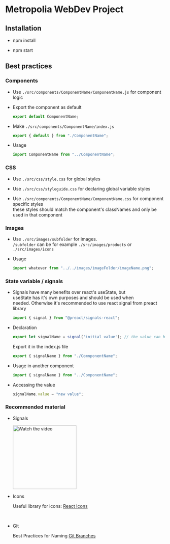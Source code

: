 # Metropolia WebDev Project

## Installation

- npm install

- npm start

## Best practices

### Components

- Use `./src/components/ComponentName/ComponentName.js` for component logic

- Export the component as default

  ```javascript
  export default ComponentName;
  ```

- Make `./src/components/ComponentName/index.js`

  ```javascript
  export { default } from "./ComponentName";
  ```

- Usage

  ```javascript
  import ComponentName from "../ComponentName";
  ```

### CSS

- Use `./src/css/style.css` for global styles

- Use `./src/css/styleguide.css` for declaring global variable styles

- Use `./src/components/ComponentName/ComponentName.css` for component specific styles  
  these styles should match the component's classNames and only be used in that component

### Images

- Use `./src/images/subfolder` for images.  
  `/subfolder` can be for example `./src/images/products` or `./src/images/icons`

- Usage

  ```javascript
  import whatever from "../../images/imageFolder/imageName.png";
  ```

### State variable / signals

- Signals have many benefits over react's useState, but  
  useState has it's own purposes and should be used when  
  needed.
  Otherwise it's recommended to use react signal from preact library

  ```javascript
  import { signal } from "@preact/signals-react";
  ```

- Declaration

  ```javascript
  export let signalName = signal('initial value'); // the value can be anything (true, false, 1, "String", [], {})
  ```
  
  Export it in the index.js file
  
  ```javascript
  export { signalName } from "./ComnponentName";
  ```

- Usage in another component

  ```javascript
  import { signalName } from "../ComponentName";
  ```

- Accessing the value

  ```javascript
  signalName.value = "new value";
  ```

### Recommended material 
  - Signals  

    <a href="https://www.youtube.com/watch?v=SO8lBVWF2Y8&list=PLAF7qpb3JaOsnblzvagARCIoO5gplFyR3&index=11&t=690s&ab_channel=WebDevSimplified">
    <img src="https://i.ytimg.com/vi/SO8lBVWF2Y8/maxresdefault.jpg" alt="Watch the video" width="200"/>
    </a>  

    <br>
    
  -  Icons  

     Useful library for icons: [React Icons](https://react-icons.github.io/react-icons/)  

     <br>

  -  Git   

     Best Practices for Naming [Git Branches](https://tilburgsciencehub.com/building-blocks/collaborate-and-share-your-work/use-github/naming-git-branches/)

